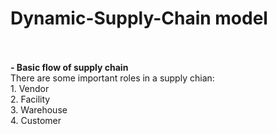 # Dynamic-Supply-Chain model
</br>
</br>
<b>- Basic flow of supply chain</b>
</br>
There are some important roles in a supply chian:
</br>
1. Vendor
</br>
2. Facility
</br>
3. Warehouse
</br>
4. Customer
